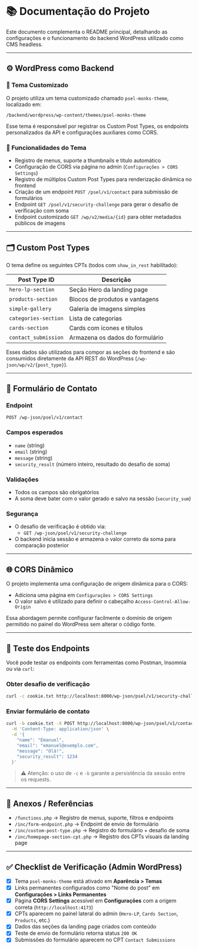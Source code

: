 # 📚 Documentação do Projeto

Este documento complementa o README principal, detalhando as configurações e o funcionamento do backend WordPress utilizado como CMS headless.

---

## ⚙️ WordPress como Backend

### 🧱 Tema Customizado

O projeto utiliza um tema customizado chamado `psel-monks-theme`, localizado em:

```
/backend/wordpress/wp-content/themes/psel-monks-theme
```

Esse tema é responsável por registrar os Custom Post Types, os endpoints personalizados da API e configurações auxiliares como CORS.

### 🔧 Funcionalidades do Tema

- Registro de menus, suporte a thumbnails e título automático
- Configuração de CORS via página no admin (`Configurações > CORS Settings`)
- Registro de múltiplos Custom Post Types para renderização dinâmica no frontend
- Criação de um endpoint `POST /psel/v1/contact` para submissão de formulários
- Endpoint `GET /psel/v1/security-challenge` para gerar o desafio de verificação com soma
- Endpoint customizado `GET /wp/v2/media/{id}` para obter metadados públicos de imagens

---

## 🗂️ Custom Post Types

O tema define os seguintes CPTs (todos com `show_in_rest` habilitado):

| Post Type ID         | Descrição                       |
| -------------------- | ------------------------------- |
| `hero-lp-section`    | Seção Hero da landing page      |
| `products-section`   | Blocos de produtos e vantagens  |
| `simple-gallery`     | Galeria de imagens simples      |
| `categories-section` | Lista de categorias             |
| `cards-section`      | Cards com ícones e títulos      |
| `contact_submission` | Armazena os dados do formulário |

Esses dados são utilizados para compor as seções do frontend e são consumidos diretamente da API REST do WordPress (`/wp-json/wp/v2/{post_type}`).

---

## 📨 Formulário de Contato

### Endpoint

`POST /wp-json/psel/v1/contact`

### Campos esperados

- `name` (string)
- `email` (string)
- `message` (string)
- `security_result` (número inteiro, resultado do desafio de soma)

### Validações

- Todos os campos são obrigatórios
- A soma deve bater com o valor gerado e salvo na sessão (`security_sum`)

### Segurança

- O desafio de verificação é obtido via:
  - `GET /wp-json/psel/v1/security-challenge`
- O backend inicia sessão e armazena o valor correto da soma para comparação posterior

---

## 🌐 CORS Dinâmico

O projeto implementa uma configuração de origem dinâmica para o CORS:

- Adiciona uma página em `Configurações > CORS Settings`
- O valor salvo é utilizado para definir o cabeçalho `Access-Control-Allow-Origin`

Essa abordagem permite configurar facilmente o domínio de origem permitido no painel do WordPress sem alterar o código fonte.

---

## 🧪 Teste dos Endpoints

Você pode testar os endpoints com ferramentas como Postman, Insomnia ou via `curl`:

### Obter desafio de verificação

```bash
curl -c cookie.txt http://localhost:8000/wp-json/psel/v1/security-challenge
```

### Enviar formulário de contato

```bash
curl -b cookie.txt -X POST http://localhost:8000/wp-json/psel/v1/contact \
  -H 'Content-Type: application/json' \
  -d '{
    "name": "Emanuel",
    "email": "emanuel@exemplo.com",
    "message": "Olá!",
    "security_result": 1234
  }'
```

> ⚠️ Atenção: o uso de `-c` e `-b` garante a persistência da sessão entre os requests.

---

## 📎 Anexos / Referências

- `/functions.php` → Registro de menus, suporte, filtros e endpoints
- `/inc/form-endpoint.php` → Endpoint de envio de formulário
- `/inc/custom-post-type.php` → Registro do formulário + desafio de soma
- `/inc/homepage-section-cpt.php` → Registro dos CPTs visuais da landing page

---

## ✅ Checklist de Verificação (Admin WordPress)

- [x] Tema `psel-monks-theme` está ativado em **Aparência > Temas**
- [x] Links permanentes configurados como "Nome do post" em **Configurações > Links Permanentes**
- [x] Página **CORS Settings** acessível em **Configurações** com a origem correta (`http://localhost:4173`)
- [x] CPTs aparecem no painel lateral do admin (`Hero-LP`, `Cards Section`, `Products`, etc.)
- [x] Dados das seções da landing page criados com conteúdo
- [x] Teste de envio de formulário retorna status `200 OK`
- [x] Submissões do formulário aparecem no CPT `Contact Submissions`
